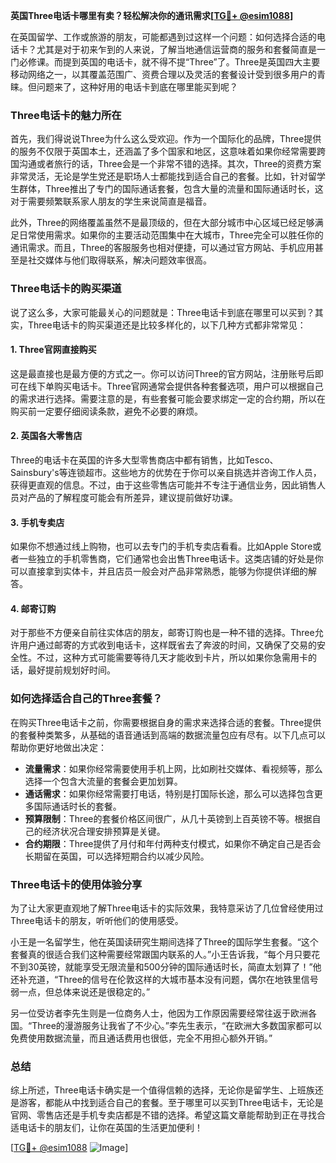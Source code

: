 **英国Three电话卡哪里有卖？轻松解决你的通讯需求[[TG💪+ @esim1088](https://t.me/s/esim1088)]**

在英国留学、工作或旅游的朋友，可能都遇到过这样一个问题：如何选择合适的电话卡？尤其是对于初来乍到的人来说，了解当地通信运营商的服务和套餐简直是一门必修课。而提到英国的电话卡，就不得不提“Three”了。Three是英国四大主要移动网络之一，以其覆盖范围广、资费合理以及灵活的套餐设计受到很多用户的青睐。但问题来了，这种好用的电话卡到底在哪里能买到呢？

### Three电话卡的魅力所在

首先，我们得说说Three为什么这么受欢迎。作为一个国际化的品牌，Three提供的服务不仅限于英国本土，还涵盖了多个国家和地区，这意味着如果你经常需要跨国沟通或者旅行的话，Three会是一个非常不错的选择。其次，Three的资费方案非常灵活，无论是学生党还是职场人士都能找到适合自己的套餐。比如，针对留学生群体，Three推出了专门的国际通话套餐，包含大量的流量和国际通话时长，这对于需要频繁联系家人朋友的学生来说简直是福音。

此外，Three的网络覆盖虽然不是最顶级的，但在大部分城市中心区域已经足够满足日常使用需求。如果你的主要活动范围集中在大城市，Three完全可以胜任你的通讯需求。而且，Three的客服服务也相对便捷，可以通过官方网站、手机应用甚至是社交媒体与他们取得联系，解决问题效率很高。

### Three电话卡的购买渠道

说了这么多，大家可能最关心的问题就是：Three电话卡到底在哪里可以买到？其实，Three电话卡的购买渠道还是比较多样化的，以下几种方式都非常常见：

#### 1. Three官网直接购买

这是最直接也是最方便的方式之一。你可以访问Three的官方网站，注册账号后即可在线下单购买电话卡。Three官网通常会提供各种套餐选项，用户可以根据自己的需求进行选择。需要注意的是，有些套餐可能会要求绑定一定的合约期，所以在购买前一定要仔细阅读条款，避免不必要的麻烦。

#### 2. 英国各大零售店

Three的电话卡在英国的许多大型零售商店中都有销售，比如Tesco、Sainsbury's等连锁超市。这些地方的优势在于你可以亲自挑选并咨询工作人员，获得更直观的信息。不过，由于这些零售店可能并不专注于通信业务，因此销售人员对产品的了解程度可能会有所差异，建议提前做好功课。

#### 3. 手机专卖店

如果你不想通过线上购物，也可以去专门的手机专卖店看看。比如Apple Store或者一些独立的手机零售商，它们通常也会出售Three电话卡。这类店铺的好处是你可以直接拿到实体卡，并且店员一般会对产品非常熟悉，能够为你提供详细的解答。

#### 4. 邮寄订购

对于那些不方便亲自前往实体店的朋友，邮寄订购也是一种不错的选择。Three允许用户通过邮寄的方式收到电话卡，这样既省去了奔波的时间，又确保了交易的安全性。不过，这种方式可能需要等待几天才能收到卡片，所以如果你急需用卡的话，最好提前规划好时间。

### 如何选择适合自己的Three套餐？

在购买Three电话卡之前，你需要根据自身的需求来选择合适的套餐。Three提供的套餐种类繁多，从基础的语音通话到高端的数据流量包应有尽有。以下几点可以帮助你更好地做出决定：

- **流量需求**：如果你经常需要使用手机上网，比如刷社交媒体、看视频等，那么选择一个包含大流量的套餐会更加划算。
- **通话需求**：如果你经常需要打电话，特别是打国际长途，那么可以选择包含更多国际通话时长的套餐。
- **预算限制**：Three的套餐价格区间很广，从几十英镑到上百英镑不等。根据自己的经济状况合理安排预算是关键。
- **合约期限**：Three提供了月付和年付两种支付模式，如果你不确定自己是否会长期留在英国，可以选择短期合约以减少风险。

### Three电话卡的使用体验分享

为了让大家更直观地了解Three电话卡的实际效果，我特意采访了几位曾经使用过Three电话卡的朋友，听听他们的使用感受。

小王是一名留学生，他在英国读研究生期间选择了Three的国际学生套餐。“这个套餐真的很适合我们这种需要经常跟国内联系的人。”小王告诉我，“每个月只要花不到30英镑，就能享受无限流量和500分钟的国际通话时长，简直太划算了！”他还补充道，“Three的信号在伦敦这样的大城市基本没有问题，偶尔在地铁里信号弱一点，但总体来说还是很稳定的。”

另一位受访者李先生则是一位商务人士，他因为工作原因需要经常往返于欧洲各国。“Three的漫游服务让我省了不少心。”李先生表示，“在欧洲大多数国家都可以免费使用数据流量，而且通话费用也很低，完全不用担心额外开销。”

### 总结

综上所述，Three电话卡确实是一个值得信赖的选择，无论你是留学生、上班族还是游客，都能从中找到适合自己的套餐。至于哪里可以买到Three电话卡，无论是官网、零售店还是手机专卖店都是不错的选择。希望这篇文章能帮助到正在寻找合适电话卡的朋友们，让你在英国的生活更加便利！

[[TG💪+ @esim1088](https://t.me/s/esim1088) ![Image](https://i.postimg.cc/4NQfJmqS/Snipaste-2025-05-13-00-14-12.png)]